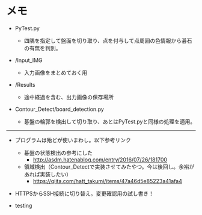 # メモ
- PyTest.py
    - 四隅を指定して盤面を切り取り、点を付与して点周囲の色情報から碁石の有無を判別。
- /Input_IMG
    - 入力画像をまとめておく用
- /Results
    - 途中経過を含む、出力画像の保存場所

- Contour_Detect/board_detection.py
    - 碁盤の輪郭を検出して切り取り、あとはPyTest.pyと同様の処理を適用。
---
- プログラムは殆どが使いまわし。以下参考リンク
    - 碁盤の状態検出の参考にした
        - http://asdm.hatenablog.com/entry/2016/07/26/181700
    - 領域検出（Contour_Detectで実装させてみたやつ。今は後回し。余裕があれば実装したい）
        - https://qiita.com/hatt_takumi/items/47a46d5e85223a41afa4

- HTTPSからSSH接続に切り替え。変更確認用の試し書き！
- testing